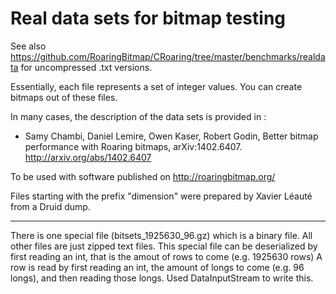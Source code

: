 Real data sets for bitmap testing
==

See also https://github.com/RoaringBitmap/CRoaring/tree/master/benchmarks/realdata for uncompressed .txt versions.

Essentially, each file represents a set of integer values. You can create
bitmaps out of these files.

In many cases, the description of the data sets is provided in :

* Samy Chambi, Daniel Lemire, Owen Kaser, Robert Godin, Better bitmap performance with Roaring bitmaps, arXiv:1402.6407.
http://arxiv.org/abs/1402.6407

To be used with software published on http://roaringbitmap.org/




Files starting with the prefix "dimension" were prepared by Xavier Léauté from
a Druid dump.


---

There is one special file (bitsets_1925630_96.gz) which is a binary file. All other files are just zipped text files. This special file can be deserialized by first reading an int, that is the amout of rows to come (e.g. 1925630 rows)
A row is read by first reading an int, the amount of longs to come (e.g. 96 longs), and then reading those longs.
Used DataInputStream to write this.
